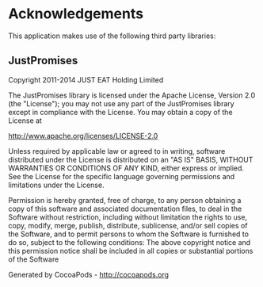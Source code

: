 # Acknowledgements
This application makes use of the following third party libraries:

## JustPromises

Copyright 2011-2014 JUST EAT Holding Limited

The JustPromises library is licensed under the Apache License, Version 2.0 (the "License");
you may not use any part of the JustPromises library except in compliance with the License.
You may obtain a copy of the License at

   http://www.apache.org/licenses/LICENSE-2.0

Unless required by applicable law or agreed to in writing, software
distributed under the License is distributed on an "AS IS" BASIS,
WITHOUT WARRANTIES OR CONDITIONS OF ANY KIND, either express or implied.
See the License for the specific language governing permissions and
limitations under the License.

Permission is hereby granted, free of charge, to any person obtaining a copy of this software and associated documentation files, to deal in the Software without restriction, including without limitation the rights to use, copy, modify, merge, publish, distribute, sublicense, and/or sell copies of the Software, and to permit persons to whom the Software is furnished to do so, subject to the following conditions:
The above copyright notice and this permission notice shall be included in all copies or substantial portions of the Software

Generated by CocoaPods - http://cocoapods.org
